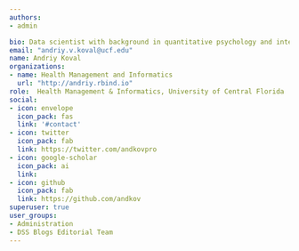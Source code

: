 ```yaml
---
authors:
- admin

bio: Data scientist with background in quantitative psychology and interests in reproducible research and statistical modelling. 
email: "andriy.v.koval@ucf.edu"
name: Andriy Koval
organizations: 
- name: Health Management and Informatics
  url: "http://andriy.rbind.io"
role:  Health Management & Informatics, University of Central Florida
social:
- icon: envelope
  icon_pack: fas
  link: '#contact'
- icon: twitter
  icon_pack: fab
  link: https://twitter.com/andkovpro
- icon: google-scholar
  icon_pack: ai
  link: 
- icon: github
  icon_pack: fab
  link: https://github.com/andkov
superuser: true
user_groups:
- Administration
- DSS Blogs Editorial Team
---
```



